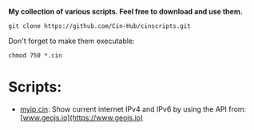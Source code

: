 **My collection of various scripts. Feel free to download and use them.**  
```shell
git clone https://github.com/Cin-Hub/cinscripts.git
```  
Don't forget to make them executable:
```shell
chmod 750 *.cin
```

# Scripts:

- [myip.cin](myip.cin): Show current internet IPv4 and IPv6 by using the API from: [www.geojs.io](https://www.geojs.io)
